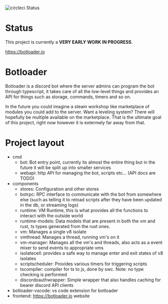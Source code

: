 ![circleci Status](https://circleci.com/gh/BotLoader/botloader.svg?style=shield)
# Status


This project is currently a **VERY EARLY WORK IN PROGRESS**.

https://botloader.io

# Botloader

Botloader is a discord bot where the server admins can program the bot through typescript, it takes care of all the low-level things and provides an API for things such as storage, commands, timers and so on.

In the future you could imagine a steam workshop like marketplace of modules you could add to the server. Want a leveling system? There will hopefully be multiple available on the marketplace. That is the ultimate goal of this project, right now however it is extermely far away from that.

# Project layout

 - cmd
   - bot: Bot entry point, currently its almost the entire thing but in the future it will be split up into smaller services
   - webapi: http API for managing the bot, scripts etc... (API docs are TODO)
 - components
   - stores: Configuration and other stores
   - botrpc: RPC interface to communicate with the bot from somewhere else (such as telling it to reload scripts after they have been updated in the db, or streaming logs)
   - runtime: VM Runtime, this is what provides all the functions to interact with the outside world
   - runtime-models: Data models that are present in both the vm and rust, ts types generated from the rust ones.
   - vm: Manages a single v8 isolate
   - vmthread: Manages a thread, running vm's on it
   - vm-manager: Manages all the vm's and threads, also acts as a event mixer to send events to appropriate vms
   - isolatecell: provides a safe way to manage enter and exit states of v8 isolates
   - scriptscheduler: Provides various timers for triggering scripts
   - tscompiler: compiler for ts to js, done by swc. Note: no type checking is performed
   - discordoauthwrapper: Simple wrapper that also handles caching for bearer discord API clients
 - botloader-vscode: vs code extension for botloader
 - frontend: https://botloader.io website
